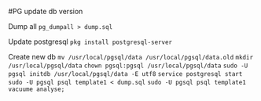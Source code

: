 #PG update db version

Dump all
`pg_dumpall > dump.sql`

Update postgresql
`pkg install postgresql-server`

Create new db
`mv /usr/local/pgsql/data /usr/local/pgsql/data.old`
`mkdir /usr/local/pgsql/data`
`chown pgsql:pgsql /usr/local/pgsql/data`
`sudo -U pgsql initdb /usr/local/pgsql/data -E utf8`
`service postgresql start`
`sudo -U pgsql psql template1 < dump.sql`
`sudo -U pgsql psql template1`
`vacuume analyse;`

